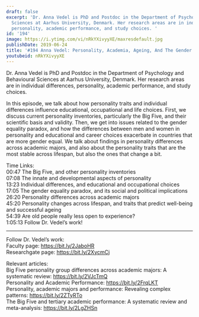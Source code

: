 ```yaml
---
draft: false
excerpt: 'Dr. Anna Vedel is PhD and Postdoc in the Department of Psychology and Behavioural
  Sciences at Aarhus University, Denmark. Her research areas are in individual differences,
  personality, academic performance, and study choices. '
id: '194'
image: https://i.ytimg.com/vi/nRkYXivyyXE/maxresdefault.jpg
publishDate: 2019-06-24
title: '#194 Anna Vedel: Personality, Academia, Ageing, And The Gender Equality Paradox'
youtubeid: nRkYXivyyXE
---
```

Dr. Anna Vedel is PhD and Postdoc in the Department of Psychology and Behavioural Sciences at Aarhus University, Denmark. Her research areas are in individual differences, personality, academic performance, and study choices. 

In this episode, we talk about how personality traits and individual differences influence educational, occupational and life choices. First, we discuss current personality inventories, particularly the Big Five, and their scientific basis and validity. Then, we get into issues related to the gender equality paradox, and how the differences between men and women in personality and educational and career choices exacerbate in countries that are more gender equal. We talk about findings in personality differences across academic majors, and also about the personality traits that are the most stable across lifespan, but also the ones that change a bit.

Time Links:  
00:47  The Big Five, and other personality inventories  
07:08  The innate and developmental aspects of personality                                                 
13:23  Individual differences, and educational and occupational choices                                                
17:05  The gender equality paradox, and its social and political implications                                                  
26:20  Personality differences across academic majors                                               
45:20  Personality changes across lifespan, and traits that predict well-being and successful ageing                                                
54:39  Are old people really less open to experience?                         
1:05:13  Follow Dr. Vedel’s work!

---

Follow Dr. Vedel’s work:  
Faculty page: https://bit.ly/2JaboHR  
Researchgate page: https://bit.ly/2XycmCj

Relevant articles:  
Big Five personality group differences across academic majors: A systematic review: https://bit.ly/2VJcTmQ  
Personality and Academic Performance: https://bit.ly/2FrqLKT  
Personality, academic majors and performance: Revealing complex patterns: https://bit.ly/2ZTyRTo  
The Big Five and tertiary academic performance: A systematic review and meta-analysis: https://bit.ly/2LgZHSn
